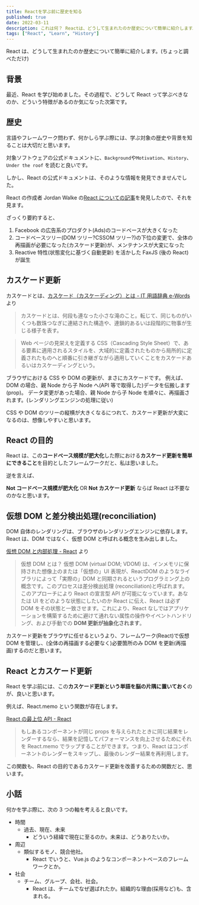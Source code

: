 ```yaml
---
title: Reactを学ぶ前に歴史を知る
published: true
date: 2022-03-11
description: これは何？ Reactは、どうして生まれたのか歴史について簡単に紹介します。(ちょっと調べただけ) 背景 最近、Reactを学び始めました。その過程で、どうしてReactって学ぶべきなのか、どういう特徴があるのか気になった次第です。
tags: ["React", "Learn", "History"]
---
```


React は、どうして生まれたのか歴史について簡単に紹介します。(ちょっと調べただけ)

## 背景

最近、React を学び始めました。その過程で、どうして React って学ぶべきなのか、どういう特徴があるのか気になった次第です。

## 歴史

言語やフレームワーク問わず、何かしら学ぶ際には、学ぶ対象の歴史や背景を知ることは大切だと思います。

対象ソフトウェアの公式ドキュメントに、`Background`や`Motivation`、`History`、`Under the roof` を読むと良いです。

しかし、React の公式ドキュメントは、そのような情報を発見できませんでした。

React の作成者 Jordan Walke の[React についての記事](https://hackernoon.com/the-evolution-of-react-48409fac2efd)を発見したので、それを見ます。

ざっくり要約すると、

1. Facebook の広告系のプロダクト(Ads)のコードベースが大きくなった
2. コードベースツリー(DOM ツリー?CSSOM ツリー?)の下位の変更で、全体の再描画が必要になった(カスケード更新)が、メンテナンスが大変になった
3. Reactive 特性(状態変化に基づく自動更新) を活かした FaxJS (後の React)が誕生

## カスケード更新

カスケードとは、[カスケード（カスケーディング）とは - IT 用語辞典 e-Words](https://e-words.jp/w/%E3%82%AB%E3%82%B9%E3%82%B1%E3%83%BC%E3%83%89.html) より

> カスケードとは、何段も連なった小さな滝のこと。転じて、同じものがいくつも数珠つなぎに連結された構造や、連鎖的あるいは段階的に物事が生じる様子を表す。

> Web ページの見栄えを定義する CSS（Cascading Style Sheet）で、ある要素に適用されるスタイルを、大域的に定義されたものから局所的に定義されたものへと順番に引き継ぎながら適用していくことをカスケードあるいはカスケーディングという。

ブラウザにおける CSS や DOM の更新が、まさにカスケードです。
例えば、DOM の場合、親 Node から子 Node へ(API 等で取得した)データを伝搬します(prop)。
データ変更があった場合、親 Node から子 Node を順々に、再描画されます。(レンダリングエンジンの処理に従い)

CSS や DOM のツリーの縦横が大きくなるにつれて、カスケード更新が大変になるのは、想像しやすいと思います。

## React の目的

React は、この**コードベース規模が肥大化**した際における**カスケード更新を簡単にできること**を目的としたフレームワークだと、私は思いました。

逆を言えば、

**Not コードベース規模が肥大化** OR **Not カスケード更新** ならば React は不要なのかなと思います。

## 仮想 DOM と差分検出処理(reconciliation)

DOM 自体のレンダリングは、ブラウザのレンダリングエンジンに依存します。
React は、DOM ではなく、仮想 DOM と呼ばれる概念を生み出しました。

[仮想 DOM と内部処理 - React](https://ja.reactjs.org/docs/faq-internals.html) より

> 仮想 DOM とは？
> 仮想 DOM (virtual DOM; VDOM) は、インメモリに保持された想像上のまたは「仮想の」UI 表現が、ReactDOM のようなライブラリによって「実際の」DOM と同期されるというプログラミング上の概念です。このプロセスは差分検出処理 (reconciliation)と呼ばれます。
> このアプローチにより React の宣言型 API が可能になっています。あなたは UI をどのような状態にしたいのか React に伝え、React は必ず DOM をその状態と一致させます。これにより、React なしではアプリケーションを構築するために避けて通れない属性の操作やイベントハンドリング、および手動での **DOM 更新が抽象化されます**。

カスケード更新をブラウザに任せるというより、フレームワーク(React)で仮想 DOM を管理し、(全体の再描画する必要なく)必要箇所のみ DOM を更新(再描画)するのだと思います。

## React とカスケード更新

React を学ぶ前には、この**カスケード更新という単語を脳の片隅に置いておく**のが、良いと思います。

例えば、React.memo という関数が存在します。

[React の最上位 API - React](https://ja.reactjs.org/docs/react-api.html#reactmemo)

> もしあるコンポーネントが同じ props を与えられたときに同じ結果をレンダーするなら、結果を記憶してパフォーマンスを向上させるためにそれを React.memo でラップすることができます。つまり、React はコンポーネントのレンダーをスキップし、最後のレンダー結果を再利用します。

この関数も、React の目的であるカスケード更新を改善するための関数だと、思います。

## 小話

何かを学ぶ際に、次の 3 つの軸を考えると良いです。

- 時間
  - 過去、現在、未来
    - どういう経緯で現在に至るのか。未来は、どうありたいか。
- 周辺
  - 類似するモノ、競合他社。
    - React でいうと、Vue.js のようなコンポーネントベースのフレームワークとか。
- 社会
  - チーム、グループ、会社、社会。
    - React は、チームでなぜ選ばれたか。組織的な理由(採用など)も、含まれる。

